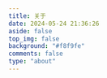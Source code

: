 ```yaml
---
title: 关于
date: 2024-05-24 21:36:26
aside: false
top_img: false
background: "#f8f9fe"
comments: false
type: "about"
---
```

